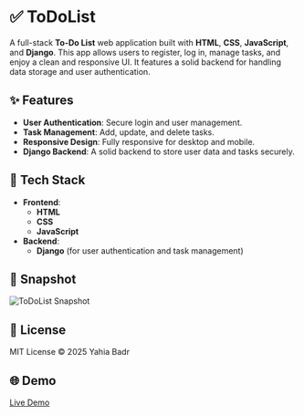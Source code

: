 # ✅ ToDoList

A full-stack **To-Do List** web application built with **HTML**, **CSS**, **JavaScript**, and **Django**. This app allows users to register, log in, manage tasks, and enjoy a clean and responsive UI. It features a solid backend for handling data storage and user authentication.

## ✨ Features
- **User Authentication**: Secure login and user management.
- **Task Management**: Add, update, and delete tasks.
- **Responsive Design**: Fully responsive for desktop and mobile.
- **Django Backend**: A solid backend to store user data and tasks securely.

## 🚀 Tech Stack
- **Frontend**:
  - **HTML**
  - **CSS**
  - **JavaScript**
- **Backend**:
  - **Django** (for user authentication and task management)
  
## 📸 Snapshot

![ToDoList Snapshot](assets/images/todolist-snapshot.png)

## 📄 License
MIT License © 2025 Yahia Badr

## 🌐 Demo
[Live Demo](#)
